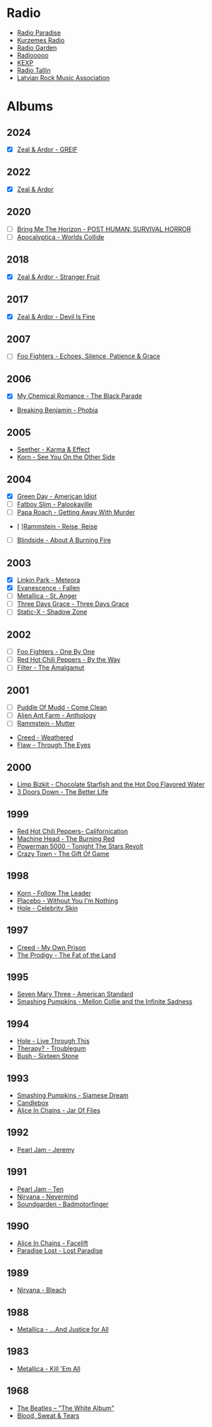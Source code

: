 # Radio
- [Radio Paradise](https://radioparadise.com/home)
- [Kurzemes Radio](https://kurzemesradio.lv/)
- [Radio Garden](https://radio.garden)
- [Radiooooo](https://radiooooo.com/)
- [KEXP](https://www.kexp.org/listen/)
- [Radio Tallin](https://raadiotallinn.err.ee/)
- [Latvian Rock Music Association](https://lrma.lv/en/)

# Albums
## 2024
- [x] [Zeal & Ardor - GREIF](https://music.youtube.com/playlist?list=OLAK5uy_npjc-G0QzXibg5_lhIWgXQPF6_cGsuFbA)


## 2022
- [x] [Zeal & Ardor](https://music.youtube.com/playlist?list=OLAK5uy_nBiHN_Zj9zWDliqLBHDVE790BUwqFrNws)

## 2020
- [ ] [Bring Me The Horizon - POST HUMAN: SURVIVAL HORROR](https://music.youtube.com/playlist?list=OLAK5uy_l9TPf1JXY6tsKaKURirxb8uhuIelX1kb4)
- [ ] [Apocalyptica - Worlds Collide](https://music.youtube.com/playlist?list=OLAK5uy_m8MeVujdjjA3oXK8qzeCLlnPlTOvC5NEU)
  
## 2018
- [x] [Zeal & Ardor - Stranger Fruit](https://music.youtube.com/playlist?list=OLAK5uy_mvFMmnhOJigc1mk147QRYqfyvkIdV3f-k)

## 2017
- [x] [Zeal & Ardor - Devil Is Fine](https://music.youtube.com/playlist?list=OLAK5uy_m0ZfMi3YYSJbZwWzndNyLE7qR-sYuTPPo)

## 2007
- [ ] [Foo Fighters - Echoes, Silence, Patience & Grace](https://music.youtube.com/playlist?list=OLAK5uy_nxn8Zv2ewQJB-bOHbholRKxn_-3-zaTx0)

## 2006
- [x] [My Chemical Romance - The Black Parade](https://music.youtube.com/playlist?list=OLAK5uy_ne_HSgrl27Y4cfAMhcSWjbVhcafZ4wmMA)
- [Breaking Benjamin - Phobia](https://music.youtube.com/playlist?list=OLAK5uy_kXsvrgPZdApbM7fm_3IBap64LIANiUUwE)
  
## 2005
- [Seether - Karma & Effect](https://music.youtube.com/playlist?list=OLAK5uy_kFHnTlv1VTMNGT2mLq-UvSbEjilyiloF4)
- [Korn - See You On the Other Side](https://music.youtube.com/playlist?list=OLAK5uy_nWTAgGvIEBjmwSqiHcCcNUSv3DN04iqgA)
  
## 2004
- [x] [Green Day - American Idiot](https://music.youtube.com/playlist?list=OLAK5uy_mmM6IEvxyWMmJhYOVc3YyFUH7espfFHP4)
- [ ] [Fatboy Slim - Palookaville](https://music.youtube.com/playlist?list=OLAK5uy_lJpXHe_FNQLKguhMQb7D5qYw50Wo-_Y60)
- [ ] [Papa Roach - Getting Away With Murder](https://music.youtube.com/playlist?list=OLAK5uy_nnLSc3PL8hU5rVtxfjjg5QU5U7-Rn2RbQ)
- [ ][Rammstein - Reise, Reise](https://music.youtube.com/playlist?list=OLAK5uy_k2AtKMOcMEkDfMvoKJrl1ByHUMqMo_KVI)
- [ ] [Blindside - About A Burning Fire](https://music.youtube.com/playlist?list=OLAK5uy_me70Qu5beXpn86xWXDGAJwNZYsHKTnyFA)

## 2003
- [x] [Linkin Park - Meteora](https://music.youtube.com/playlist?list=OLAK5uy_nE-SkwNA6lYF99wd-MHzJVqThnUIJGe3I)
- [x] [Evanescence - Fallen](https://music.youtube.com/playlist?list=OLAK5uy_nDVLWRxRtpfZl5tZiO0U_utWz_vRe1Pfg)
- [ ] [Metallica - St. Anger](https://music.youtube.com/playlist?list=OLAK5uy_lLZbgZsZ40ofzOWIN2c3vqKMlhD3FcTxQ)
- [ ] [Three Days Grace - Three Days Grace](https://music.youtube.com/playlist?list=OLAK5uy_lKnsRl04yQF7IH_RxXRLYHVFo1CQQ0FtI)
- [ ] [Static-X - Shadow Zone](https://music.youtube.com/playlist?list=OLAK5uy_n5U5C8dz3YIQ6u7Anke8BBXATcGwTaymY)
  
## 2002
- [ ] [Foo Fighters - One By One](https://music.youtube.com/playlist?list=OLAK5uy_nR36vkErboYwzNp7FEvUsVm6pNdOrsS7U)
- [ ] [Red Hot Chili Peppers - By the Way](https://music.youtube.com/playlist?list=OLAK5uy_mMa5i7OJDtHbIxX8Vl87xVzphCfy24Bhw)
- [ ] [Filter - The Amalgamut](https://music.youtube.com/playlist?list=OLAK5uy_lMhxoxeQfdBsOiY_9-hkcoeZA-sVRsOuw)
  
## 2001
- [ ] [Puddle Of Mudd - Come Clean](https://music.youtube.com/playlist?list=OLAK5uy_nUOjF3ixMriTL16sHIsGGa62JGtnO8c6o)
- [ ] [Alien Ant Farm - Anthology](https://music.youtube.com/playlist?list=OLAK5uy_lQc3Q9T0CHpDDmby0IpqCv7uIHGjwfqxw)
- [ ] [Rammstein - Mutter](https://music.youtube.com/playlist?list=OLAK5uy_nNutR-J9j_crO8GqSKSbEF-fQVGnPVBzE)
- [Creed - Weathered](https://music.youtube.com/playlist?list=OLAK5uy_nwTd6EyHJFQzaamlWH9X7shSilBivHj6M)
- [Flaw - Through The Eyes](https://music.youtube.com/playlist?list=OLAK5uy_lYcJJ9JhjxQgE54rs-bK55352iUQaZoAI)

## 2000
- [Limp Bizkit - Chocolate Starfish and the Hot Dog Flavored Water](https://music.youtube.com/playlist?list=OLAK5uy_ndIIX6Vphp1jyPMuOZXRiebtUOu9loJ20)
- [3 Doors Down - The Better Life](https://music.youtube.com/playlist?list=OLAK5uy_kGAaQomWBR3w50HIZ7nUa11_Gq9QOY__U)

## 1999
- [Red Hot Chili Peppers- Californication](https://music.youtube.com/playlist?list=OLAK5uy_kTnNQq084U1cNShZyo2NpbMRg2-bbuMco)
- [Machine Head - The Burning Red](https://music.youtube.com/playlist?list=OLAK5uy_l5Ojsr1ID_P5zLVTHwVaWeGCXsyOR7kOo)
- [Powerman 5000 - Tonight The Stars Revolt](https://music.youtube.com/playlist?list=OLAK5uy_kLM8pDBjoPHGjlJ6gUQGHj6ZjXlw-_GkI)
- [Crazy Town - The Gift Of Game](https://music.youtube.com/playlist?list=OLAK5uy_kKd3YA9sUYKCSdynkE3yz8Ar5gZdSL5H4)

## 1998
- [Korn - Follow The Leader](https://music.youtube.com/playlist?list=OLAK5uy_l9DBNhKxExv0Xd2CrzEY0vmUupeVjzRVw)
- [Placebo - Without You I'm Nothing](https://music.youtube.com/playlist?list=OLAK5uy_m5AmvFW6sbIUHpBYVrJJOGzhqf9dbQIOE)
- [Hole - Celebrity Skin](https://music.youtube.com/playlist?list=OLAK5uy_mKJJrDzqV99pGZjqIHCozze4gIJSsiD8g)
  
## 1997
- [Creed - My Own Prison](https://music.youtube.com/playlist?list=OLAK5uy_mIr2UsmyOTbL5WbCb1HiDMhw1-n-4h2CM)
- [The Prodigy - The Fat of the Land](https://music.youtube.com/playlist?list=OLAK5uy_l8N9VhE-C5aH8Cj0Lfn2nk3IJexBcN3EI)

## 1995
 - [Seven Mary Three - American Standard](https://music.youtube.com/playlist?list=OLAK5uy_kajp_LVOWuN6cWLfBW_joW8gYgqmfxSks)
 - [Smashing Pumpkins - Mellon Collie and the Infinite Sadness](https://music.youtube.com/playlist?list=OLAK5uy_k00TJUAla-j386Kzl12O6C8TBcyFxBo48)

## 1994
- [Hole - Live Through This](https://music.youtube.com/playlist?list=OLAK5uy_ldZOaTy96cvyYrUpXhb1XeAC0DugOLYd8)
- [Therapy? - Troublegum](https://music.youtube.com/playlist?list=OLAK5uy_mPppgAyNjFhikWoNqer5Uj_dIwYyHzqzQ)
- [Bush - Sixteen Stone](https://music.youtube.com/playlist?list=OLAK5uy_l8FV6iwpMMTHwSELNqsutodC6GJs_GFIQ)
  
## 1993
- [Smashing Pumpkins - Siamese Dream](https://music.youtube.com/playlist?list=OLAK5uy_mh5IhxrZWEvvjmF8oj4owU8X9J-n3EtnQ)
- [Candlebox](https://music.youtube.com/playlist?list=OLAK5uy_nsNyvS-JuSzD6sm3oLQQzrm8woq7PSjKc)
- [Alice In Chains - Jar Of Flies](https://music.youtube.com/playlist?list=OLAK5uy_nm3C0nN-sovADKdh74Mgm5spUGFBzoO8Q)

## 1992
- [Pearl Jam - Jeremy](https://music.youtube.com/playlist?list=OLAK5uy_nobNqHCf5-rNeGMz3nDgu96DoyAeIpx7M)

## 1991
- [Pearl Jam - Ten](https://music.youtube.com/playlist?list=OLAK5uy_nCmmq03HsHVw9jrLUPm1SfKXIwuCQ1hXk)
- [Nirvana - Nevermind](https://music.youtube.com/playlist?list=OLAK5uy_lYnxawfGdkGePjdFhIYaS6LjP-Md6UYf0)
- [Soundgarden - Badmotorfinger](https://music.youtube.com/playlist?list=OLAK5uy_n1puzrqoAW5xmKJ5Wp_N1srpQm8gryt8M)

## 1990
- [Alice In Chains - Facelift](https://music.youtube.com/playlist?list=OLAK5uy_krGjVxCI3i6ufQxi7ghontF0BAmva13qs)
- [Paradise Lost - Lost Paradise](https://music.youtube.com/playlist?list=OLAK5uy_njmQ76RSn96-dW5LYAQkmR59orIGeO9B8)
  
## 1989
- [Nirvana - Bleach](https://music.youtube.com/playlist?list=OLAK5uy_l33lV-pSSSn7IHoVBPYrblCO9mLI5ICVc)

## 1988
- [Metallica - ...And Justice for All](https://music.youtube.com/playlist?list=OLAK5uy_nfd04cpVQ9Xv0UsOTBshL1TU6O2vz-rhg)

## 1983
- [Metallica - Kill 'Em All](https://music.youtube.com/playlist?list=OLAK5uy_m-35U84Nfew9lXmlFNJD_DStZacRYoqWo)

## 1968
- [The Beatles – "The White Album"](https://music.youtube.com/playlist?list=OLAK5uy_ngFkZaiOccd84mOWCf4mZKbJrvsPzm8BE)
- [Blood, Sweat & Tears](https://music.youtube.com/playlist?list=OLAK5uy_llSW3Z-A7AIMgYHlVVH8IoBKy66uAxQa0)
